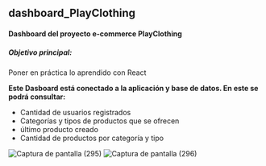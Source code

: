 ## dashboard_PlayClothing
#### Dashboard del proyecto e-commerce PlayClothing

##### Objetivo principal: 
Poner en práctica lo aprendido con React

**Este Dasboard está conectado a la aplicación y base de datos. En este se podrá consultar:**
- Cantidad de usuarios registrados
- Categorías y tipos de productos que se ofrecen
- último producto creado
- Cantidad de productos por categoría y tipo

![Captura de pantalla (295)](https://user-images.githubusercontent.com/90654375/158637362-21d060af-df5c-4998-bb36-374fed2f09d8.png)
![Captura de pantalla (296)](https://user-images.githubusercontent.com/90654375/158637368-79248c87-3bec-40b1-808b-c08a5a28f7f0.png)
